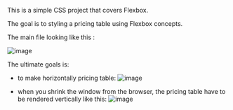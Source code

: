 This is a simple CSS project that covers Flexbox.

The goal is to styling a pricing table using Flexbox concepts.

The main file looking like this : 


![image](https://github.com/nvmarzakov/2023-Web-development-bootcamp/assets/114495254/fb2903ad-0d06-4384-9284-cc128350e7ed)

The ultimate goals is:
- to make horizontally pricing table:
![image](https://github.com/nvmarzakov/2023-Web-development-bootcamp/assets/114495254/541301c7-6549-40d3-a127-7e6702d2de04)

- when you shrink the window from the browser, the pricing table have to be rendered vertically like this:
![image](https://github.com/nvmarzakov/2023-Web-development-bootcamp/assets/114495254/c02bb5fd-8f1d-42e2-a02d-95632a8e8330)

